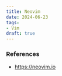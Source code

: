 ```yaml
---
title: Neovim
date: 2024-06-23
tags:
- Vim
draft: true
---
```



### References
- https://neovim.io


